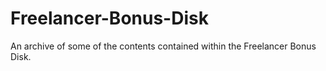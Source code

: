 # Freelancer-Bonus-Disk
An archive of some of the contents contained within the Freelancer Bonus Disk.
